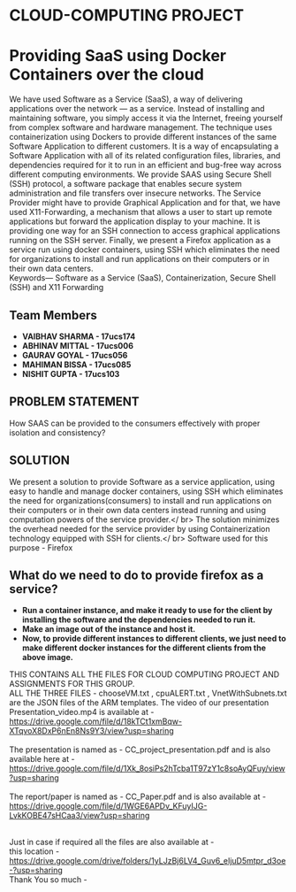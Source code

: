 # CLOUD-COMPUTING PROJECT
# Providing SaaS using Docker Containers over the cloud
We have used Software as a Service (SaaS), a way of
delivering applications over the network — as a service.
Instead of installing and maintaining software, you simply
access it via the Internet, freeing yourself from complex
software and hardware management. The technique uses
containerization using Dockers to provide different instances of
the same Software Application to different customers. It is a
way of encapsulating a Software Application with all of its
related configuration files, libraries, and dependencies
required for it to run in an efficient and bug-free way across
different computing environments. We provide SAAS using
Secure Shell (SSH) protocol, a software package that enables
secure system administration and file transfers over insecure
networks. The Service Provider might have to provide
Graphical Application and for that, we have used
X11-Forwarding, a mechanism that allows a user to start up
remote applications but forward the application display to
your machine. It is providing one way for an SSH connection to
access graphical applications running on the SSH server.
Finally, we present a Firefox application as a service run using
docker containers, using SSH which eliminates the need for
organizations to install and run applications on their
computers or in their own data centers. <br />
Keywords— Software as a Service (SaaS), Containerization,
Secure Shell (SSH) and X11 Forwarding

## Team Members
- **VAIBHAV SHARMA - 17ucs174<br />**
- **ABHINAV MITTAL - 17ucs006<br />**
- **GAURAV GOYAL - 17ucs056<br />**
- **MAHIMAN BISSA - 17ucs085<br />**
- **NISHIT GUPTA - 17ucs103<br />**

## PROBLEM STATEMENT
How SAAS can be provided to the consumers effectively with proper isolation and consistency?

## SOLUTION

We present a solution to provide Software as a service application, using easy to handle and manage docker containers, using SSH which eliminates the need for organizations(consumers) to install and run applications on their computers or in their own data centers instead running and using computation powers of the service provider.</ br>
The solution minimizes the overhead needed for the service provider by using Containerization technology equipped with SSH for clients.</ br>
Software used for this purpose - Firefox


## What do we need to do to provide firefox as a service?

- **Run a container instance, and make it ready to use for the client by installing the software and the dependencies needed to run it.**
- **Make an image out of the instance and host it.**
- **Now, to provide different instances to different clients, we just need to make different docker instances for the different clients from the above image.**


THIS CONTAINS ALL THE FILES FOR CLOUD COMPUTING PROJECT AND ASSIGNMENTS FOR THIS GROUP. <br />
ALL THE THREE FILES - chooseVM.txt , cpuALERT.txt , VnetWithSubnets.txt are the JSON files of the ARM templates. 
The video of our presentation Presentation_video.mp4 is available at - <br />
https://drive.google.com/file/d/18kTCt1xmBqw-XTqvoX8DxP6nEn8Ns9Y3/view?usp=sharing <br />
<br />
The presentation is named as - CC_project_presentation.pdf and is  also available here at -<br />
https://drive.google.com/file/d/1Xk_8osiPs2hTcba1T97zY1c8soAyQFuy/view?usp=sharing<br />
<br />
The report/paper is named as - CC_Paper.pdf and is also  available at - <br />
https://drive.google.com/file/d/1WGE6APDv_KFuyIJG-LvkKOBE47sHCaa3/view?usp=sharing <br />
<br />


Just in case if required all the files are also available at - <br />
 this location - https://drive.google.com/drive/folders/1yLJzBj6LV4_Guv6_eIjuD5mtpr_d3oe-?usp=sharing <br />
Thank You so much - <br />

